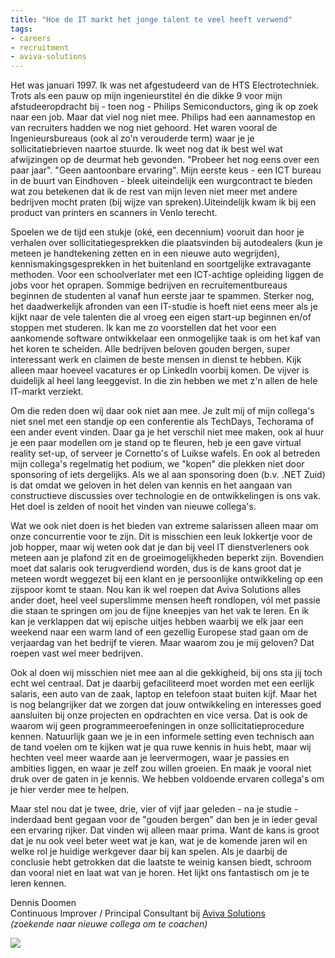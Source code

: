 ```yaml
---
title: "Hoe de IT markt het jonge talent te veel heeft verwend"
tags:
- careers
- recruitment
- aviva-solutions
---
```


Het was januari 1997. Ik was net afgestudeerd van de HTS Electrotechniek. Trots als een pauw op mijn ingenieurstitel én die dikke 9 voor mijn afstudeeropdracht bij - toen nog - Philips Semiconductors, ging ik op zoek naar een job. Maar dat viel nog niet mee. Philips had een aannamestop en van recruiters hadden we nog niet gehoord. Het waren vooral de Ingenieursbureaus (ook al zo'n verouderde term) waar je je sollicitatiebrieven naartoe stuurde. Ik weet nog dat ik best wel wat afwijzingen op de deurmat heb gevonden. "Probeer het nog eens over een paar jaar". "Geen aantoonbare ervaring". Mijn eerste keus - een ICT bureau in de buurt van Eindhoven - bleek uiteindelijk een wurgcontract te bieden wat zou betekenen dat ik de rest van mijn leven niet meer met andere bedrijven mocht praten (bij wijze van spreken).Uiteindelijk kwam ik bij een product van printers en scanners in Venlo terecht. 

Spoelen we de tijd een stukje (oké, een decennium) vooruit dan hoor je verhalen over sollicitatiegesprekken die plaatsvinden bij autodealers (kun je meteen je handtekening zetten en in een nieuwe auto wegrijden), kennismakingsgesprekken in het buitenland en soortgelijke extravagante methoden. Voor een schoolverlater met een ICT-achtige opleiding liggen de jobs voor het oprapen. Sommige bedrijven en recruitementbureaus beginnen de studenten al vanaf hun eerste jaar te spammen. Sterker nog, het daadwerkelijk afronden van een IT-studie is hoeft niet eens meer als je kijkt naar de vele talenten die al vroeg een eigen start-up beginnen en/of stoppen met studeren. Ik kan me zo voorstellen dat het voor een aankomende software ontwikkelaar een onmogelijke taak is om het kaf van het koren te scheiden. Alle bedrijven beloven gouden bergen, super interessant werk en claimen de beste mensen in dienst te hebben. Kijk alleen maar hoeveel vacatures er op LinkedIn voorbij komen. De vijver is duidelijk al heel lang leeggevist. In die zin hebben we met z'n allen de hele IT-markt verziekt.

Om die reden doen wij daar ook niet aan mee. Je zult mij of mijn collega's niet snel met een standje op een conferentie als TechDays, Techorama of een ander event vinden. Daar ga je het verschil niet mee maken, ook al huur je een paar modellen om je stand op te fleuren, heb je een gave virtual reality set-up, of serveer je Cornetto's of Luikse wafels. En ook al betreden mijn collega's regelmatig het podium, we "kopen" die plekken niet door sponsoring of iets dergelijks. Als we al aan sponsoring doen (b.v. .NET Zuid) is dat omdat we geloven in het delen van kennis en het aangaan van constructieve discussies over technologie en de ontwikkelingen is ons vak. Het doel is zelden of nooit het vinden van nieuwe collega's.

Wat we ook niet doen is het bieden van extreme salarissen alleen maar om onze concurrentie voor te zijn. Dit is misschien een leuk lokkertje voor de job hopper, maar wij weten ook dat je dan bij veel IT dienstverleners ook meteen aan je plafond zit en de groeimogelijkheden beperkt zijn. Bovendien moet dat salaris ook terugverdiend worden, dus is de kans groot dat je meteen wordt weggezet bij een klant en je persoonlijke ontwikkeling op een zijspoor komt te staan. Nou kan ik wel roepen dat Aviva Solutions alles ander doet, heel veel superslimme mensen heeft rondlopen, vól met passie die staan te springen om jou de fijne kneepjes van het vak te leren. En ik kan je verklappen dat wij epische uitjes hebben waarbij we elk jaar een weekend naar een warm land of een gezellig Europese stad gaan om de verjaardag van het bedrijf te vieren. Maar waarom zou je mij geloven? Dat roepen vast wel meer bedrijven.

Ook al doen wij misschien niet mee aan al die gekkigheid, bij ons sta jij toch echt wel centraal. Dat je daarbij gefaciliteerd moet worden met een eerlijk salaris, een auto van de zaak, laptop en telefoon staat buiten kijf. Maar het is nog belangrijker dat we zorgen dat jouw ontwikkeling en interesses goed aansluiten bij onze projecten en opdrachten en vice versa. Dat is ook de waarom wij geen programmeeroefeningen in onze sollicitatieprocedure kennen. Natuurlijk gaan we je in een informele setting even technisch aan de tand voelen om te kijken wat je qua ruwe kennis in huis hebt, maar wij hechten veel meer waarde aan je leervermogen, waar je passies en ambities liggen, en waar je zelf zou willen groeien. En maak je vooral niet druk over de gaten in je kennis. We hebben voldoende ervaren collega's om je hier verder mee te helpen.

Maar stel nou dat je twee, drie, vier of vijf jaar geleden - na je studie - inderdaad bent gegaan voor de "gouden bergen" dan ben je in ieder geval een ervaring rijker. Dat vinden wij alleen maar prima. Want de kans is groot dat je nu ook veel beter weet wat je kan, wat je de komende jaren wil en welke rol je huidige werkgever daar bij kan spelen. Als je daarbij de conclusie hebt getrokken dat die laatste te weinig kansen biedt, schroom dan vooral niet en laat wat van je horen. Het lijkt ons fantastisch om je te leren kennen.

Dennis Doomen  
Continuous Improver / Principal Consultant bij [Aviva Solutions](https://www.avivasolutions.nl/werken-bij/ons-dna)  
_(zoekende naar nieuwe collega om te coachen)_  

<img src="{{ site.url }}{{ site.baseurl }}/assets/images/posts/2018-09-13_team.jpg" class="align-center" />